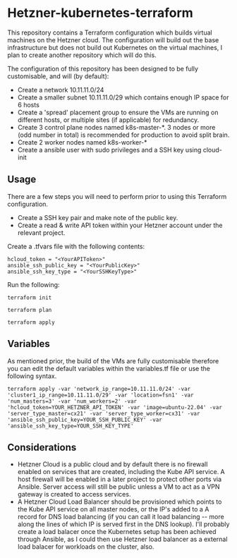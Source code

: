 # Hetzner-kubernetes-terraform

This repository contains a Terraform configuration which builds virtual machines on the Hetzner cloud. The configuration will build out the base infrastructure but does not build out Kubernetes on the virtual machines, I plan to create another repository which will do this.

The configuration of this repository has been designed to be fully customisable, and will (by default):

- Create a network 10.11.11.0/24
- Create a smaller subnet 10.11.11.0/29 which contains enough IP space for 6 hosts
- Create a 'spread' placement group to ensure the VMs are running on different hosts, or multiple sites (if applicable) for redundancy.
- Create 3 control plane nodes named k8s-master-\*. 3 nodes or more (odd number in total) is recommended for production to avoid split brain.
- Create 2 worker nodes named k8s-worker-\*
- Create a ansible user with sudo privileges and a SSH key using cloud-init

## Usage

There are a few steps you will need to perform prior to using this Terraform configuration.

- Create a SSH key pair and make note of the public key.
- Create a read & write API token within your Hetzner account under the relevant project.

Create a .tfvars file with the following contents:

```
hcloud_token = "<YourAPIToken>"
ansible_ssh_public_key = "<YourPublicKey>"
ansible_ssh_key_type = "<YourSSHKeyType>"
```

Run the following:

```
terraform init
```

```
terraform plan
```

```
terraform apply
```

## Variables

As mentioned prior, the build of the VMs are fully customisable therefore you can edit the default variables within the variables.tf file or use the following syntax.

```
terraform apply -var 'network_ip_range=10.11.11.0/24' -var 'cluster1_ip_range=10.11.11.0/29' -var 'location=fsn1' -var 'num_masters=3' -var 'num_workers=2' -var 'hcloud_token=YOUR_HETZNER_API_TOKEN' -var 'image=ubuntu-22.04' -var 'server_type_master=cx21' -var 'server_type_worker=cx31' -var 'ansible_ssh_public_key=YOUR_SSH_PUBLIC_KEY' -var 'ansible_ssh_key_type=YOUR_SSH_KEY_TYPE'
```

## Considerations

- Hetzner Cloud is a public cloud and by default there is no firewall enabled on services that are created, including the Kube API service. A host firewall will be enabled in a later project to protect other ports via Ansible. Server access will still be public unless a VM to act as a VPN gateway is created to access services.
- A Hetzner Cloud Load Balancer should be provisioned which points to the Kube API service on all master nodes, or the IP's added to a A record for DNS load balancing (if you can call it load balancing -- more along the lines of which IP is served first in the DNS lookup). I'll probably create a load balacer once the Kubernetes setup has been achieved through Ansible, as I could then use Hetzner load balancer as a external load balacer for workloads on the cluster, also.
